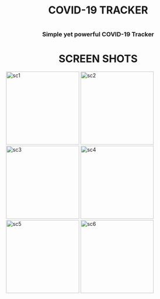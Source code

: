 <h1 align="center"> COVID-19 TRACKER <h1>
<h3 align="center">Simple yet powerful COVID-19 Tracker</h3>
<h1 align="center"> SCREEN SHOTS </h1>
<p>
<img src="https://github.com/nitishsai9/Covid19LiveTrackerApp/blob/master/assests/Screenshot_1585030797.png" alt="sc1" width="200">
<img src="https://github.com/nitishsai9/Covid19LiveTrackerApp/blob/master/assests/Screenshot_1585030808.png" alt="sc2" width="200">
<img src="https://github.com/nitishsai9/Covid19LiveTrackerApp/blob/master/assests/Screenshot_1585030838.png" alt="sc3" width="200">
<img src="https://github.com/nitishsai9/Covid19LiveTrackerApp/blob/master/assests/Screenshot_1585030841.png" alt="sc4" width="200">
<img src="https://github.com/nitishsai9/Covid19LiveTrackerApp/blob/master/assests/Screenshot_1585030861.png" alt="sc5" width="200">
<img src="https://github.com/nitishsai9/Covid19LiveTrackerApp/blob/master/assests/Screenshot_1585030869.png" alt="sc6" width="200">
</p>





   

